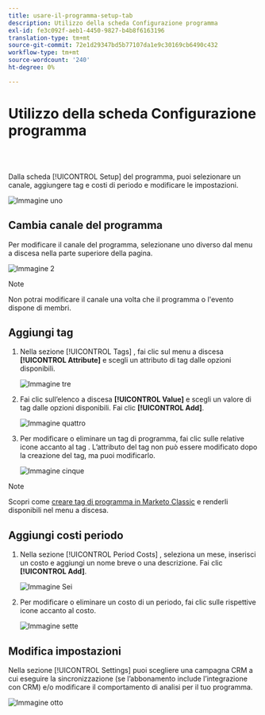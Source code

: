 ```yaml
---
title: usare-il-programma-setup-tab
description: Utilizzo della scheda Configurazione programma
exl-id: fe3c092f-aeb1-4450-9827-b4b8f6163196
translation-type: tm+mt
source-git-commit: 72e1d29347bd5b77107da1e9c30169cb6490c432
workflow-type: tm+mt
source-wordcount: '240'
ht-degree: 0%

---
```


# Utilizzo della scheda Configurazione programma

<br> 

Dalla scheda [!UICONTROL Setup] del programma, puoi selezionare un canale, aggiungere tag e costi di periodo e modificare le impostazioni.

![Immagine uno](/help/sky/assets/programs/using-the-program-setup-tab/using-the-program-setup-tab-1.png)

## Cambia canale del programma

Per modificare il canale del programma, selezionane uno diverso dal menu a discesa nella parte superiore della pagina.

![Immagine 2](/help/sky/assets/programs/using-the-program-setup-tab/using-the-program-setup-tab-2.png)

>[!NOTE]
>
>Non potrai modificare il canale una volta che il programma o l&#39;evento dispone di membri.

## Aggiungi tag

1. Nella sezione [!UICONTROL Tags] , fai clic sul menu a discesa **[!UICONTROL Attribute]** e scegli un attributo di tag dalle opzioni disponibili.

   ![Immagine tre](/help/sky/assets/programs/using-the-program-setup-tab/using-the-program-setup-tab-3.png)

1. Fai clic sull’elenco a discesa **[!UICONTROL Value]** e scegli un valore di tag dalle opzioni disponibili. Fai clic **[!UICONTROL Add]**.

   ![Immagine quattro](/help/sky/assets/programs/using-the-program-setup-tab/using-the-program-setup-tab-4.png)

1. Per modificare o eliminare un tag di programma, fai clic sulle relative icone accanto al tag . L’attributo del tag non può essere modificato dopo la creazione del tag, ma puoi modificarlo.

   ![Immagine cinque](/help/sky/assets/programs/using-the-program-setup-tab/using-the-program-setup-tab-5.png)

>[!NOTE]
>
>Scopri come [creare tag di programma in Marketo Classic](https://docs.marketo.com/display/public/DOCS/Create+a+New+Program+Tag+and+Tag+Values) e renderli disponibili nel menu a discesa.

## Aggiungi costi periodo

1. Nella sezione [!UICONTROL Period Costs] , seleziona un mese, inserisci un costo e aggiungi un nome breve o una descrizione. Fai clic **[!UICONTROL Add]**.

   ![Immagine Sei](/help/sky/assets/programs/using-the-program-setup-tab/using-the-program-setup-tab-6.png)

1. Per modificare o eliminare un costo di un periodo, fai clic sulle rispettive icone accanto al costo.

   ![Immagine sette](/help/sky/assets/programs/using-the-program-setup-tab/using-the-program-setup-tab-7.png)

## Modifica impostazioni

Nella sezione [!UICONTROL Settings] puoi scegliere una campagna CRM a cui eseguire la sincronizzazione (se l’abbonamento include l’integrazione con CRM) e/o modificare il comportamento di analisi per il tuo programma.

![Immagine otto](/help/sky/assets/programs/using-the-program-setup-tab/using-the-program-setup-tab-8.png)
